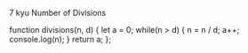 7 kyu
Number of Divisions

function divisions(n, d) {
let a = 0;
while(n > d) {
n = n / d; a++;
console.log(n);
}
  return a;
};
